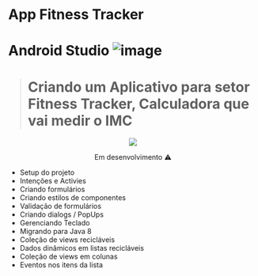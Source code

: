 # App Fitness Tracker
# Android Studio ![image](https://user-images.githubusercontent.com/79487813/144340368-bf30f8b0-287b-4399-8ebe-629b285a49f6.png)

> <h1>Criando um Aplicativo para setor Fitness Tracker, Calculadora que vai medir o IMC</h1>

<p align="center">
<img src="https://user-images.githubusercontent.com/79487813/147420237-27d7a142-125f-43d9-acf5-6f63d1e6fc22.png"/>
</P>


<p align="center"> Em desenvolvimento ⚠️  </p> 


 - Setup do projeto 
 - Intenções e Activies
 - Criando formulários
 - Criando estilos de componentes
 - Validação de formulários
 - Criando dialogs / PopUps
 - Gerenciando Teclado
 - Migrando para Java 8
 - Coleção de views recicláveis
 - Dados dinâmicos em listas recicláveis
 - Coleção de views em colunas
 - Eventos nos itens da lista
